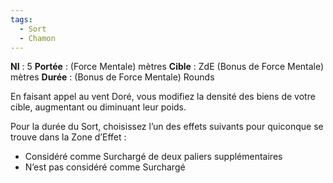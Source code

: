 ```yaml
---
tags:
  - Sort
  - Chamon
---
```

**NI** : 5
**Portée** : (Force Mentale) mètres
**Cible** : ZdE (Bonus de Force Mentale) mètres
**Durée** : (Bonus de Force Mentale) Rounds

En faisant appel au vent Doré, vous modifiez la densité des biens de votre cible, augmentant ou diminuant leur poids. 

Pour la durée du Sort, choisissez l’un des effets suivants pour quiconque se trouve dans la Zone d’Effet :
* Considéré comme Surchargé de deux paliers supplémentaires
* N’est pas considéré comme Surchargé